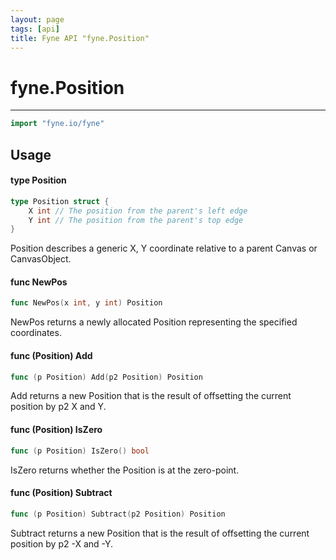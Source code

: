 ```yaml
---
layout: page
tags: [api]
title: Fyne API "fyne.Position"
---
```


# fyne.Position
---
```go
import "fyne.io/fyne"
```

## Usage

#### type Position

```go
type Position struct {
	X int // The position from the parent's left edge
	Y int // The position from the parent's top edge
}
```

Position describes a generic X, Y coordinate relative to a parent Canvas or CanvasObject.

#### func  NewPos

```go
func NewPos(x int, y int) Position
```
NewPos returns a newly allocated Position representing the specified coordinates.

#### func (Position) Add

```go
func (p Position) Add(p2 Position) Position
```
Add returns a new Position that is the result of offsetting the current position by p2 X and Y.

#### func (Position) IsZero

```go
func (p Position) IsZero() bool
```
IsZero returns whether the Position is at the zero-point.

#### func (Position) Subtract

```go
func (p Position) Subtract(p2 Position) Position
```
Subtract returns a new Position that is the result of offsetting the current position by p2 -X and -Y.
